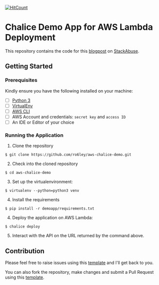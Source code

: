 [![HitCount](http://hits.dwyl.io/ro6ley/aws-chalice-demo.svg)](http://hits.dwyl.io/ro6ley/aws-chalice-demo)

# Chalice Demo App for AWS Lambda Deployment

This repository contains the code for this [blogpost]() on [StackAbuse](https://stackabuse.com/).

## Getting Started

### Prerequisites

Kindly ensure you have the following installed on your machine:

- [ ] [Python 3](https://realpython.com/installing-python/)
- [ ] [VirtualEnv](https://virtualenv.pypa.io/en/latest/installation/)
- [ ] [AWS CLI](https://docs.aws.amazon.com/cli/latest/userguide/cli-chap-install.html)
- [ ] AWS Account and credentials: `secret key` and `access ID`
- [ ] An IDE or Editor of your choice

### Running the Application

1. Clone the repository
```
$ git clone https://github.com/ro6ley/aws-chalice-demo.git
```

2. Check into the cloned repository
```
$ cd aws-chalice-demo
```

3. Set up the virtualenvironment:
```
$ virtualenv --python=python3 venv
```

4. Install the requirements
```
$ pip install -r demoapp/requirements.txt
```

4. Deploy the application on AWS Lambda:
```
$ chalice deploy
```

5. Interact with the API on the URL returned by the command above.

## Contribution

Please feel free to raise issues using this [template](./.github/ISSUE_TEMPLATE.md) and I'll get back to you.

You can also fork the repository, make changes and submit a Pull Request using this [template](./.github/PULL_REQUEST_TEMPLATE.md).
